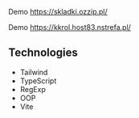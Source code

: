 Demo https://skladki.ozzip.pl/

Demo https://kkrol.host83.nstrefa.pl/


## Technologies

* Tailwind
* TypeScript
* RegExp
* OOP
* Vite
